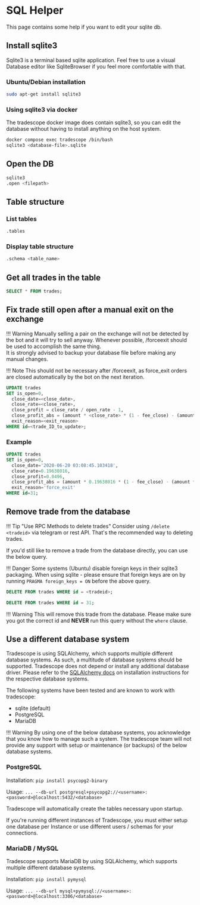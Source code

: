 # SQL Helper

This page contains some help if you want to edit your sqlite db.

## Install sqlite3

Sqlite3 is a terminal based sqlite application.
Feel free to use a visual Database editor like SqliteBrowser if you feel more comfortable with that.

### Ubuntu/Debian installation

```bash
sudo apt-get install sqlite3
```

### Using sqlite3 via docker

The tradescope docker image does contain sqlite3, so you can edit the database without having to install anything on the host system.

``` bash
docker compose exec tradescope /bin/bash
sqlite3 <database-file>.sqlite
```

## Open the DB

```bash
sqlite3
.open <filepath>
```

## Table structure

### List tables

```bash
.tables
```

### Display table structure

```bash
.schema <table_name>
```

## Get all trades in the table

```sql
SELECT * FROM trades;
```

## Fix trade still open after a manual exit on the exchange

!!! Warning
    Manually selling a pair on the exchange will not be detected by the bot and it will try to sell anyway. Whenever possible, /forceexit <tradeid> should be used to accomplish the same thing.  
    It is strongly advised to backup your database file before making any manual changes.

!!! Note
    This should not be necessary after /forceexit, as force_exit orders are closed automatically by the bot on the next iteration.

```sql
UPDATE trades
SET is_open=0,
  close_date=<close_date>,
  close_rate=<close_rate>,
  close_profit = close_rate / open_rate - 1,
  close_profit_abs = (amount * <close_rate> * (1 - fee_close) - (amount * (open_rate * (1 - fee_open)))),
  exit_reason=<exit_reason>
WHERE id=<trade_ID_to_update>;
```

### Example

```sql
UPDATE trades
SET is_open=0,
  close_date='2020-06-20 03:08:45.103418',
  close_rate=0.19638016,
  close_profit=0.0496,
  close_profit_abs = (amount * 0.19638016 * (1 - fee_close) - (amount * (open_rate * (1 - fee_open)))),
  exit_reason='force_exit'  
WHERE id=31;
```

## Remove trade from the database

!!! Tip "Use RPC Methods to delete trades"
    Consider using `/delete <tradeid>` via telegram or rest API. That's the recommended way to deleting trades.

If you'd still like to remove a trade from the database directly, you can use the below query.

!!! Danger
    Some systems (Ubuntu) disable foreign keys in their sqlite3 packaging. When using sqlite - please ensure that foreign keys are on by running `PRAGMA foreign_keys = ON` before the above query.

```sql
DELETE FROM trades WHERE id = <tradeid>;

DELETE FROM trades WHERE id = 31;
```

!!! Warning
    This will remove this trade from the database. Please make sure you got the correct id and **NEVER** run this query without the `where` clause.

## Use a different database system

Tradescope is using SQLAlchemy, which supports multiple different database systems. As such, a multitude of database systems should be supported.
Tradescope does not depend or install any additional database driver. Please refer to the [SQLAlchemy docs](https://docs.sqlalchemy.org/en/14/core/engines.html#database-urls) on installation instructions for the respective database systems.

The following systems have been tested and are known to work with tradescope:

* sqlite (default)
* PostgreSQL
* MariaDB

!!! Warning
    By using one of the below database systems, you acknowledge that you know how to manage such a system. The tradescope team will not provide any support with setup or maintenance (or backups) of the below database systems.

### PostgreSQL

Installation:
`pip install psycopg2-binary`

Usage:
`... --db-url postgresql+psycopg2://<username>:<password>@localhost:5432/<database>`

Tradescope will automatically create the tables necessary upon startup.

If you're running different instances of Tradescope, you must either setup one database per Instance or use different users / schemas for your connections.

### MariaDB / MySQL

Tradescope supports MariaDB by using SQLAlchemy, which supports multiple different database systems.

Installation:
`pip install pymysql`

Usage:
`... --db-url mysql+pymysql://<username>:<password>@localhost:3306/<database>`
